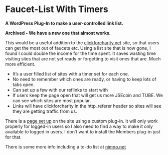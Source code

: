# Faucet-List With Timers
**A WordPress Plug-In to make a user-controlled link list.**

**Archived - We have a new one that almost works.**

This would be a useful addition to the [clickforcharity.net](https://clickforcharity.net/faucetlist) site, so that users can get the most out of faucets etc. Using a list site that is now gone, I found I could double the income for the time spent. It saves wasting time visiting sites that are not yet ready or forgetting to visit ones that are. Much more efficient.

* It’s a user filled list of sites with a timer set for each one.
* No need to remember which ones are ready, or having to keep lots of tabs open.
* Can set up a few with our reflinks to start with
* If users keep the page open that will get us more JSEcoin and TUBE. We can see which sites are most popular.
* Links will have clickforcharity in the http_referer header so sites will see they are getting traffic from us.

There is a [page set up](https://clickforcharity.net/faucet-list/) on the site using a custom plug-in. It will only work properly for logged-in users so I also need to find a way to make it only available to logged in users. I don’t want to install the Members plug-in just for that.

There is some more info including a to-do list at [nimno.net](https://nimno.net/sites/clickforcharity-net/faucet-list-with-timer/)

